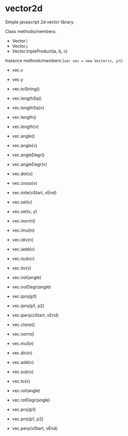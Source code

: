 # vector2d
Simple javascript 2d vector library.

Class methods/members:
- Vector.i
- Vector.j
- Vector.tripleProduct(a, b, c)

Instance methods/members (`var vec = new Vector(x, y)`):
- vec.x
- vec.y
- vec.toString()
- vec.lengthSq()
- vec.lengthSq(v)
- vec.length()
- vec.length(v)
- vec.angle()
- vec.angle(v)
- vec.angleDegr()
- vec.angleDegr(v)
- vec.dot(v)
- vec.cross(v)
- vec.side(vStart, vEnd)

- vec.set(v)
- vec.set(x, y)
- vec.inorm()
- vec.imul(n)
- vec.idiv(n)
- vec.iadd(v)
- vec.isub(v)
- vec.ito(v)
- vec.irot(angle)
- vec.irotDegr(angle)
- vec.iproj(p1)
- vec.iproj(p1, p2)
- vec.iperp(vStart, vEnd)

- vec.clone()
- vec.norm()
- vec.mul(n)
- vec.div(n)
- vec.add(v)
- vec.sub(v)
- vec.to(v)
- vec.rot(angle)
- vec.rotDegr(angle)
- vec.proj(p1)
- vec.proj(p1, p2)
- vec.perp(vStart, vEnd)
